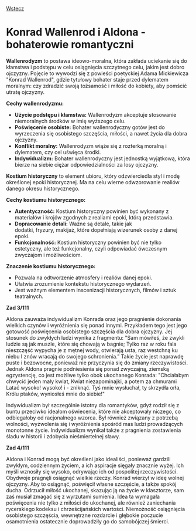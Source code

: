 [Wstecz](../polski.md)

# Konrad Wallenrod i Aldona - bohaterowie romantyczni

**Wallenrodyzm** to postawa ideowo-moralna, która zakłada uciekanie się do kłamstwa i podstępu w celu osiągnięcia szczytnego celu, jakim jest dobro ojczyzny. Pojęcie to wywodzi się z powieści poetyckiej Adama Mickiewicza "Konrad Wallenrod", gdzie tytułowy bohater staje przed dylematem moralnym: czy zdradzić swoją tożsamość i miłość do kobiety, aby pomścić utratę ojczyzny.

**Cechy wallenrodyzmu:**

-   **Użycie podstępu i kłamstwa:** Wallenrodyzm akceptuje stosowanie niemoralnych środków w imię wyższego celu.
-   **Poświęcenie osobiste:** Bohater wallenrodyczny gotów jest do wyrzeczenia się osobistego szczęścia, miłości, a nawet życia dla dobra ojczyzny.
-   **Konflikt moralny:** Wallenrodyzm wiąże się z rozterką moralną i dylematem, czy cel uświęca środki.
-   **Indywidualizm:** Bohater wallenrodyczny jest jednostką wyjątkową, która bierze na siebie ciężar odpowiedzialności za losy ojczyzny.

**Kostium historyczny** to element ubioru, który odzwierciedla styl i modę określonej epoki historycznej. Ma na celu wierne odwzorowanie realiów danego okresu historycznego.

**Cechy kostiumu historycznego:**

-   **Autentyczność:** Kostium historyczny powinien być wykonany z materiałów i krojów zgodnych z realiami epoki, którą przedstawia.
-   **Dopracowanie detali:** Ważne są detale, takie jak dodatki, fryzury, makijaż, które dopełniają wizerunek osoby z danej epoki.
-   **Funkcjonalność:** Kostium historyczny powinien być nie tylko estetyczny, ale też funkcjonalny, czyli odpowiadać ówczesnym zwyczajom i możliwościom.

**Znaczenie kostiumu historycznego:**

-   Pozwala na odtworzenie atmosfery i realiów danej epoki.
-   Ułatwia zrozumienie kontekstu historycznego wydarzeń.
-   Jest ważnym elementem inscenizacji historycznych, filmów i sztuk teatralnych.

**Zad 3/111**

Aldona zauważa indywidualizm Konrada oraz jego pragnienie dokonania wielkich czynów i wyróżnienia się ponad innymi. Przykładem tego jest jego gotowość poświęcenia osobistego szczęścia dla dobra ojczyzny. Jej stosunek do zwykłych ludzi wynika z fragmentu: "Sam mówiłeś, że zwykli ludzie są jak muszle, które się chowają w bagnie; Tylko raz w roku fala nieszczęść wypycha je z mętnej wody, otwierają usta, raz westchną ku niebu I znów wracają do swojego schronienia.” Takie życie jest naprawdę puste i bezowocne, ponieważ nie przyczynia się do zmiany rzeczywistości. Jednak Aldona pragnie podniesienia się ponad zwyczajną, ziemską egzystencję, co jest możliwe tylko obok ukochanego Konrada: "Chciałabym chwycić jeden mały kwiat, Kwiat niezapominajki, a potem za chmurami Latać wysoko! wysoko! i - zniknąć. Tyś mnie wysłuchał, ty skrzydła orła, Królu ptaków, wyniosłeś mnie do siebie!"

Indywidualizm był szczególnie istotny dla romantyków, gdyż rodził się z buntu przeciwko ideałom oświecenia, które nie akceptowały niczego, co odbiegałoby od racjonalnego wzorca. Był również związany z potrzebą wolności, wyzwolenia się i wyróżnienia spośród mas ludzi prowadzących monotonne życie. Indywidualizm wynikał także z pragnienia zostawienia śladu w historii i zdobycia nieśmiertelnej sławy.

**Zad 4/111**

Aldona i Konrad mogą być określeni jako idealiści, ponieważ gardzili zwykłym, codziennym życiem, a ich aspiracje sięgały znacznie wyżej. Ich myśli wznosiły się wysoko, odrywając ich od pospolitej rzeczywistości. Obydwoje pragnęli osiągnąć wielkie rzeczy. Konrad wierzył w ideę wolnej ojczyzny. Aby to osiągnąć, poświęcił własne szczęście, a także spokój ducha. Odrzucił miłość ukochanej, skazując ją na życie w klasztorze, sam zaś musiał zmagać się z wyrzutami sumienia. Idea ta wymagała poświęcenia nie tylko z miłości do ukochanej, ale również zaniechania rycerskiego kodeksu i chrześcijańskich wartości. Niemożność osiągnięcia osobistego szczęścia, wewnętrzne rozdarcie i głębokie poczucie osamotnienia ostatecznie doprowadziły go do samobójczej śmierci.
